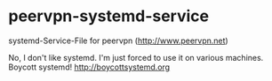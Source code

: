 peervpn-systemd-service
=======================

systemd-Service-File for peervpn (http://www.peervpn.net)

No, I don't like systemd. I'm just forced to use it on various machines.
Boycott systemd! http://boycottsystemd.org

